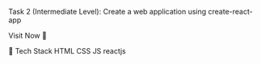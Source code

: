 Task 2 (Intermediate Level):
Create a web application using create-react-app

Visit Now 🚀

📌 Tech Stack
HTML  CSS  JS reactjs
